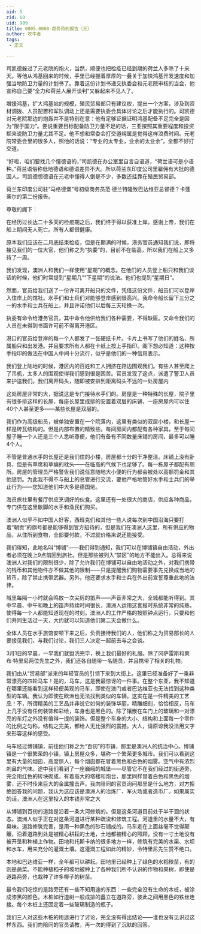 ```yaml
---
aid: 5
zid: 60
uid: 909
title: 0005.0060-商务员的报告（三）
author: 吹牛者
tags: 
 - 正文

---
```




  司凯德躲过了元老院的炮火，当然，顺便也把检疫已经到期的荷兰人多晾了十来天。等他从鸿基回来的时候，手里已经握着厚厚的一叠关于加快鸿基开发速度和加强当地防卫力量的计划书了。靠着这份计划书递交执委会和元老院审核的当会，他宣称自己要“全力和荷兰人展开谈判”又躲起来不见人了。

  增援鸿基，扩大鸿基站的规模，殖民贸易部只有建议权，提出一个方案，涉及到资材调拨、人员配置和军队调动上还是需要执委会具体讨论之后才能执行的。司凯德对元老院那边的炮轰并不是特别在意：他有足够证据证明鸿基配备不足完全是因为“限于国力”。要说重要目标配备防卫力量不足的话，三亚按照其重要程度和投资额来说防卫力量尤其不足。他不想和常委会打交道纯属是觉得这样浪费时间。元老院常委会里的很多人，照他的话说：“专业的太专业，业余的太业余”，全都不好打交道。

  “好啦，咱们要找几个懂德语的，”司凯德在办公室里自言自语道，“荷兰语可是小语种。”荷兰语俗称低地德语和德语差异不大。所以荷兰东印度公司里雇佣有大批的德国人。司凯德想德语在元老中懂得人倒是不少，多数还挂靠在殖民贸易部。

  荷兰东印度公司驻“马格德堡”号初级商务员范·德兰特隆致巴达维亚总督德？卡蓬蒂尔的第二份报告。

  尊敬的阁下：

  在经历过长达二十多天的检疫期之后，我们终于得以获准上岸。感谢上帝，我们在船上期间无人死亡。所有人都很健康。

  原本我们应该在二月底结束检疫，但是在期满的时候，港务官员通知我们说，即将接见我们的一位大官，他们称之为“执委”的，目前不在临高，所以我们在船上又多待了一周。

  我们发现，澳洲人和我们一样使用“星期”的概念。在他们的人员登上船只和我们谈话的时候，他们时常提到“星期几”“下星期”的说法。他们也提到“星期日”。

  然而，官员给我们送了一份许可离开船只的文件，凭借这份文件，船员们可以登岸入住岸上的馆社。水手们和士兵们对能够登岸感到很高兴。我命令船长留下三分之一的水手和士兵在船上，并且许诺他们以后每三天轮换一次。

  执委有命令给港务官员，其中命令他供给我们各种需要，不得缺匮。又命令我们的人员在未得到书面许可前不得离开港区。

  港口的官员给登岸的每一个人都发了一张硬纸卡片。卡片上书写了他们的姓名、所属船只和出发港。并且要求所有人都在卡纸上按上手指印。阁下想必知道：这种按手指印的做法在中国人中间十分流行，似乎是他们的一种信用表示。

  我们登上陆地的时候，港区内的百姓和工人拥挤在路边围观我们。有些人甚至爬上了吊机，太多人的围观使得我们感到很是困苦。官员发现了这点，派遣了警卫人员来护送我们。我们离开码头，随即被安排到距离码头不远的一处房屋内

  这处房屋非常的大，据说这是专门接待水手们的。房屋是一种特殊的长屋，院子里有很多排这样的长屋，每座长屋里成排的安置着双层的床铺，一座房屋内可以住40个人甚至更多——某些长屋是双层的。

  我们作为高级船员，被单独安置在一个院落内，这里有类似的双层小楼，和长屋一样是砖瓦结构的。但是内部布置的精致些。每间房间内都配有各种家具，至于每间屋子睡一个人还是三个人悉听尊便，他们有备有不同数量床铺的房间，最多可以睡4个人。

  不管是普通水手的长屋还是我们住的小楼，房屋都十分的干净整洁。床铺上没有卧具，但是有草席和草编的枕头——在临高的气候下也足够了。每一栋屋子都配有厕所。房屋的管理员严格警告我们说任意随地大小便的行为都会被处以高额罚金和其他惩罚。为此我不得不与船上的总管进行交流，要他严格地管好水手和士兵们的举止行为——您知道他们中大多是德国佬。

  海员旅社里有餐厅供应烹调好的伙食。这里还有一处很大的商店，供应各种商品，专门供在这里歇脚的水手和渔民们购买。

  澳洲人似乎不如中国人好客，西班克们和其他一些人说每次到中国沿海只要打着“朝贡”的旗号都是能够得到官方招待的，但是我们在澳洲人这里，所有供应的物品，从住所到食物，全部要付款，不过就价格来说还能接受。

  我们得知，此地名叫“博铺”——我们得到通知，我们可以在博铺镇自由活动，外出者必须在晚上9点前回到旅社。但是那些被列入“禁区”的地方不能出入。总得来说澳洲人对我们的限制很少，除了允许我们在博铺可以自由地活动之外，对我们携带的钱币和其他物件亦不做其他的限制——只是提醒我们购物需要事先兑换成当地的货币，除了禁止携带武器。另外，他还要求水手和士兵在外出前宣誓尊重此地的法律。

  城里每隔一小时就会鸣放一次尖厉的笛声——声音非常之大，全城都能听得到。其中早晨、中午和晚上的笛声持续时间很长，澳洲人运用这套报时系统非常的纯熟，使得每一个人都能知道现在的时刻。澳洲人的工作严格的按照钟点运行，只要和他们共同生活过一天，大约就可以知道他们第二天会做什么。

  全体人员在水手旅馆安顿下来之后，负责接待我们的人，他们称之为贸易部长的人要接见我们，与我们讨论，我们三人决定一起前去与之会谈。

  3月1日的早晨，一早我们就盥洗完毕，换上我们最好的礼服。除了冈萨雷斯和莱布·特里尼两位先生之外，我们还各自随带一名随员，并且携带了相关的礼物。

  我们由从“贸易部”派来的年轻官员的引领下来到大街上。这里已经准备好了一乘非常漂亮的四轮马车！是的，马车，这是我最惊讶的一件事。在整个东亚，我不知道在哪里还能看到这样轻便美观的马车，即使在澳门或者巴达维亚也无法找到这种类型的车辆。我认为即使在欧洲也无法找到类似的车辆。这实在是一件精美的工艺品！不，所谓精美的工艺品并非说它如何的装饰华丽，精雕细刻，恰恰相反，马车上几乎没有任何装饰和彩绘，车身也是黑色的。除了镶嵌在车门上的玻璃和一对漂亮的车灯之外没有值得一提的装饰。但是整个车身的大小、结构和上面每一个零件的比例之匀称，结构之完美，都给人无比强烈的震撼。大人，请原谅我没法用文字来形容这样的感受。

  马车经过博铺镇，前往他们称之为“百仞”的市镇，那里是澳洲人的统治中心。博铺镇是一个很繁荣的小镇，镇上房屋众多，堪称一个繁荣更多城市。我们可以看到这里有大量的烟囱，高度惊人，每个烟囱都在冒着黑色和白色的烟雾。空气中有浓烈刺鼻的气味。途中我们看到了一座巍峨的城堡——尽管它不在我们经过的街道旁，完全用红色的砖块砌成，有着高大的塔楼和炮台，那里同样冒着白色和黑色的烟雾，还不时传来巨大的金属撞击声。我向陪同的官员询问那里是什么地方，对方拒绝回答我的问题，我认为这应该是澳洲人的冶炼厂、军火场或者造币厂。如果属实的话，澳洲人在这里投入的本钱非常之大

  从博铺到百仞的道路是沿着一条大河修筑的。但是这条河道目前处于半干涸的状态。澳洲人似乎正在对这条河道进行某种疏浚和修筑工程。河道里的水量不大，有臭味。道路修筑完善，是用一种黑色的砂石铺成的。马车走在上面丝毫不觉得颠簸，沿着道路到处是被精心耕耘的土地，土地都被精心的照顾，没有一寸土地没有被开垦和种植上作物。田地和托斯卡纳的很多地方一样，修筑有完美的水渠、水坝和水车，用来充分的灌溉土壤。这灌溉工程如此的精妙，令特里尼先生赞不绝口。

  本地和巴达维亚一样，全年都可以耕耘。田地里已经种上了绿色的水稻秧苗，有的则是蔬菜。不能种植稻子的坡地被种上了各种我们所不认识的作物和果树，即使是道路两旁，也栽种了许多椰子的树苗。

  最令我们吃惊的是路旁还有一些不知用途的东西：一些完全没有生命的木桩，被涂成漆黑的颜色。木桩如行道树一般成排的矗立在道路旁，彼此之间用黑色的铁丝连接。每个木桩上还固定着一些玻璃制造的瓶子。

  我们三人对这些木桩的用途进行了讨论，完全没有得出结论——谁也没有见识过这样东西。我们向陪同的官员请教，再一次的得到了沉默的回答。


